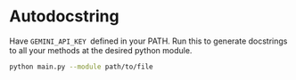 # Autodocstring
Have ```GEMINI_API_KEY ```defined in your PATH.
Run this to generate docstrings to all your methods at the desired python module.
```bash
python main.py --module path/to/file
```
